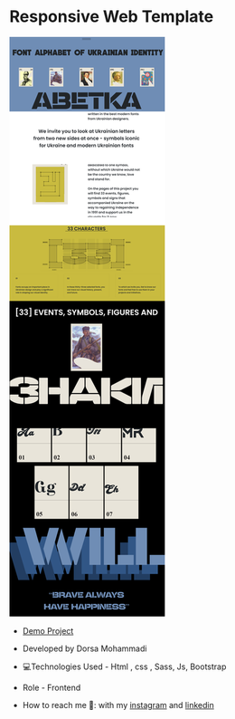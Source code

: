 # Responsive Web Template

![project1](https://github.com/dorsamhm/js3/blob/main/assets/img/js3sc.png)

- [Demo Project](https://dorsamhm.github.io/js3/)

- Developed by Dorsa Mohammadi

- 💻Technologies Used - Html , css , Sass, Js, Bootstrap

- Role - Frontend

- How to reach me 👩: with my [instagram](https://instagram.com/dorsamhmdi.web) and [linkedin](https://www.linkedin.com/in/dorsa-mohammadi-692854284)
